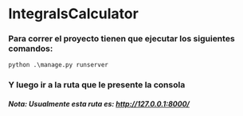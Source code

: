 # IntegralsCalculator

### Para correr el proyecto tienen que ejecutar los siguientes comandos:

`python .\manage.py runserver`

### Y luego ir a la ruta que le presente la consola

##### Nota: Usualmente esta ruta es: http://127.0.0.1:8000/
